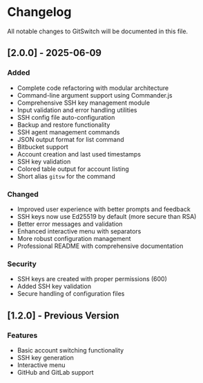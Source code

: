 # Changelog

All notable changes to GitSwitch will be documented in this file.

## [2.0.0] - 2025-06-09

### Added
- Complete code refactoring with modular architecture
- Command-line argument support using Commander.js
- Comprehensive SSH key management module
- Input validation and error handling utilities
- SSH config file auto-configuration
- Backup and restore functionality
- SSH agent management commands
- JSON output format for list command
- Bitbucket support
- Account creation and last used timestamps
- SSH key validation
- Colored table output for account listing
- Short alias `gitsw` for the command

### Changed
- Improved user experience with better prompts and feedback
- SSH keys now use Ed25519 by default (more secure than RSA)
- Better error messages and validation
- Enhanced interactive menu with separators
- More robust configuration management
- Professional README with comprehensive documentation

### Security
- SSH keys are created with proper permissions (600)
- Added SSH key validation
- Secure handling of configuration files

## [1.2.0] - Previous Version

### Features
- Basic account switching functionality
- SSH key generation
- Interactive menu
- GitHub and GitLab support
